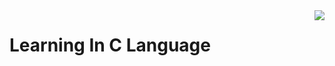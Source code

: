 <img src="https://github.com/abhayanigam/Learning_In_C_Language/blob/main/c.png" align="right" style="max-width: 10%"/>

# Learning In C Language
